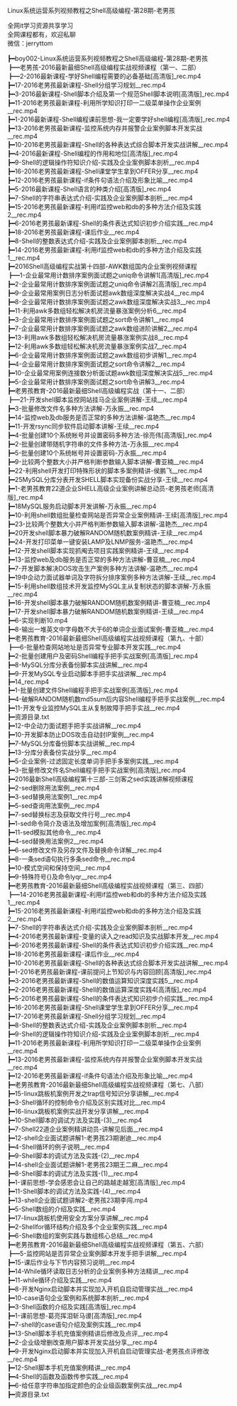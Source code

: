 Linux系统运营系列视频教程之Shell高级编程-第28期-老男孩

全网it学习资源共享学习<br>全网课程都有，欢迎私聊<br>微信：jerryttom<br>

┣━boy002-Linux系统运营系列视频教程之Shell高级编程-第28期-老男孩<br> ┣━老男孩-2016最新最细Shell高级编程实战视频课程（第一、二部）<br> ┣━2-2016最新课程-学好Shell编程需要的必备基础[高清版]_rec.mp4<br> ┣━17-2016老男孩最新课程-Shell分组学习规划__rec.mp4<br> ┣━3-2016最新课程-Shell脚本介绍及第一个规范Shell脚本说明[高清版]_rec.mp4<br> ┣━11-2016老男孩最新课程-利用所学知识打印一二级菜单操作企业案例__rec.mp4<br> ┣━1-2016最新课程-Shell编程课前思想-我一定要学好shell编程[高清版]_rec.mp4<br> ┣━13-2016老男孩最新课程-监控系统内存并报警企业案例脚本开发实战__rec.mp4<br> ┣━10-2016老男孩最新课程-Shell的各种表达式综合脚本开发实战讲解__rec.mp4<br> ┣━4-2016最新课程-Shell编程的作用和地位[高清版]_rec.mp4<br> ┣━9-Shell的逻辑操作符知识介绍-实践及企业案例脚本剖析__rec.mp4<br> ┣━16-2016老男孩最新课程-Shell课堂学生拿到OFFER分享__rec.mp4<br> ┣━12-2016老男孩最新课程-if条件句语法介绍及形象比喻__rec.mp4<br> ┣━5-2016最新课程-Shell语言的种类介绍[高清版]_rec.mp4<br> ┣━7-Shell的字符串表达式介绍-实践及企业案例脚本剖析__rec.mp4<br> ┣━15-2016老男孩最新课程-利用if监控web和db的多种方法介绍及实践2__rec.mp4<br> ┣━6-2016老男孩最新课程-Shell的条件表达式知识初步介绍实践__rec.mp4<br> ┣━18-2016老男孩最新课程-课后作业__rec.mp4<br> ┣━8-Shell的整数表达式介绍-实践及企业案例脚本剖析__rec.mp4<br> ┣━14-2016老男孩最新课程-利用if监控web和db的多种方法介绍及实践1__rec.mp4<br> ┣━2016Shell高级编程实战第十四部-AWK数组国内企业案例视频课程<br> ┣━1-企业最常用计数排序案例面试题之uniq命令讲解1[高清版]_rec.mp4<br> ┣━2-企业最常用计数排序案例面试题之uniq命令讲解2[高清版]_rec.mp4<br> ┣━9-企业最常用案例日志分析面试题awk数组深度解决实战4__rec.mp4<br> ┣━8-企业最常用计数排序案例面试题之awk数组深度解决实战3__rec.mp4<br> ┣━11-利用awk多数组轻松解决机房流量暴涨案例分析6__rec.mp4<br> ┣━3-企业最常用计数排序案例面试题之sort命令讲解1__rec.mp4<br> ┣━7-企业最常用计数排序案例面试题之awk数组进阶讲解2__rec.mp4<br> ┣━13-利用awk多数组轻松解决机房流量暴涨案例实战8__rec.mp4<br> ┣━12-利用awk多数组轻松解决机房流量暴涨案例实战7__rec.mp4<br> ┣━6-企业最常用计数排序案例面试题之awk数组初步讲解1__rec.mp4<br> ┣━4-企业最常用计数排序案例面试题之sort命令讲解2__rec.mp4<br> ┣━10-企业最常用案例连接数分析面试题awk数组深度解决实战5__rec.mp4<br> ┣━5-企业最常用计数排序案例面试题之sort命令讲解3__rec.mp4<br> ┣━老男孩教育-2016最新最细Shell高级编程实战（第十一、二部）<br> ┣━21-开发shell脚本监控网站挂马企业案例讲解-王续__rec.mp4<br> ┣━3-批量修改文件名多种方法讲解-万永振__rec.mp4<br> ┣━14-监控web及db服务是否正常的多种方法讲解-温艳杰__rec.mp4<br> ┣━11-开发rsync同步软件启动脚本讲解-王续__rec.mp4<br> ┣━4-批量创建10个系统帐号并设置密码多种方法-徐亮伟[高清版]_rec.mp4<br> ┣━2-批量创建带随机字符串的文件多种方法-万永振__rec.mp4<br> ┣━5-批量创建10个系统帐号并设置密码-万永振__rec.mp4<br> ┣━9-比较两个整数大小并严格判断参数输入脚本讲解-曹亚楠__rec.mp4<br> ┣━22-利用shell开发打印特殊形状的脚本多案例精讲-侯鹏飞__rec.mp4<br> ┣━25MySQL分库分表开发SHELL脚本实现备份实战分享-王续__rec.mp4<br> ┣━1-老男孩教育22道企业SHELL高级企业案例讲解总动员-老男孩老师[高清版]_rec.mp4<br> ┣━18MySQL服务启动脚本开发讲解-万永振__rec.mp4<br> ┣━10-利用shell数组批量检查网站是否异常企业案例精讲-王续[高清版]_rec.mp4<br> ┣━23-比较两个整数大小并严格判断参数输入脚本讲解-温艳杰__rec.mp4<br> ┣━20开发shell脚本暴力破解RANDOM随机数案例精讲-王续__rec.mp4<br> ┣━24-开发打印菜单一键安装LAMP及LNMP服务-温艳杰__rec.mp4<br> ┣━12-开发shell脚本实现抓阄去项目实践案例精讲-王续__rec.mp4<br> ┣━13-监控web及db服务是否正常的多种方法讲解-曹亚楠__rec.mp4<br> ┣━7-开发脚本解决DOS攻击生产案例多种方法讲解-温艳杰__rec.mp4<br> ┣━19中企动力面试器单词及字符拆分排序案例多种方法讲解-王续__rec.mp4<br> ┣━15-利用shell数组技术开发监控MySQL主从复制状态的脚本讲解-万永振__rec.mp4<br> ┣━16-开发shell脚本暴力破解RANDOM随机数案例精讲-曹亚楠__rec.mp4<br> ┣━17-开发shell脚本暴力破解RANDOM随机数案例精讲-王续__rec.mp4<br> ┣━6-实现判断10.mp4<br> ┣━8-输出一堆英文中字母数不大于6的单词企业面试案例-曹亚楠__rec.mp4<br> ┣━老男孩教育-2016最新最细Shell高级编程实战视频课程（第九、十部）<br> ┣━6-批量检查网站地址是否异常专业脚本开发实践__rec.mp4<br> ┣━2-批量创建用户及密码Shell编程手把手实战案例[高清版]_rec.mp4<br> ┣━8-MySQL分库分表备份脚本实战讲解__rec.mp4<br> ┣━9-开发MySQL专业启动脚本手把手实战讲解__rec.mp4<br> ┣━14_rec.mp4<br> ┣━1-批量创建文件Shell编程手把手实战案例[高清版]_rec.mp4<br> ┣━4-破解RANDOM随机数md5sum后内容Shell编程手把手实战案例__rec.mp4<br> ┣━11-开发专业监控MySQL主从复制故障手把手实战__rec.mp4<br> ┣━资源目录.txt<br> ┣━12-中企动力面试题手把手实战讲解__rec.mp4<br> ┣━10-开发脚本防止DOS攻击自动封IP案例__rec.mp4<br> ┣━7-MySQL分库备份脚本实战讲解__rec.mp4<br> ┣━13-分库分表备份实战分享__rec.mp4<br> ┣━5-企业案例-过滤固定长度单词手把手多案例实践__rec.mp4<br> ┣━3-批量修改文件名Shell编程手把手实战案例[高清版]_rec.mp4<br> ┣━2016最新Shell高级编程第十三部-三剑客之sed实践讲解视频课程<br> ┣━2-sed删除用法案例__rec.mp4<br> ┣━3-sed替换用法案例1__rec.mp4<br> ┣━5-sed查询用法案例__rec.mp4<br> ┣━7-sed替换标志及获取文件行号__rec.mp4<br> ┣━1-sed命令简介及语法及增加案例[高清版]_rec.mp4<br> ┣━11-sed模拟其他命令__rec.mp4<br> ┣━4-sed替换用法案例2__rec.mp4<br> ┣━6-sed修改文件及另存文件及替换命令详解__rec.mp4<br> ┣━8-一条sed语句执行多条sed命令__rec.mp4<br> ┣━10-模式空间和保持空间__rec.mp4<br> ┣━9-特殊符号{}及命令lyqr__rec.mp4<br> ┣━老男孩教育-2016最新最细Shell高级编程实战视频课程（第三、四部）<br> ┣━14-2016老男孩最新课程-利用if监控web和db的多种方法介绍及实践1__rec.mp4<br> ┣━15-2016老男孩最新课程-利用if监控web和db的多种方法介绍及实践2__rec.mp4<br> ┣━7-Shell的字符串表达式介绍-实践及企业案例脚本剖析__rec.mp4<br> ┣━4-2016老男孩最新课程-变量的读入之read知识及实战脚本开发__rec.mp4<br> ┣━6-2016老男孩最新课程-Shell的条件表达式知识初步介绍实践__rec.mp4<br> ┣━18-2016老男孩最新课程-课后作业__rec.mp4<br> ┣━10-2016老男孩最新课程-Shell的各种表达式综合脚本开发实战讲解__rec.mp4<br> ┣━1-2016老男孩最新课程-课前提问上节知识与内容回顾[高清版]_rec.mp4<br> ┣━3-2016老男孩最新课程-Shell的数值运算知识深度实践5__rec.mp4<br> ┣━2-2016老男孩最新课程-Shell的数值运算深度实践4[高清版]_rec.mp4<br> ┣━5-2016老男孩最新课程-Shell的条件表达式知识初步介绍实践__rec.mp4<br> ┣━16-2016老男孩最新课程-Shell课堂学生拿到OFFER分享__rec.mp4<br> ┣━17-2016老男孩最新课程-Shell分组学习规划__rec.mp4<br> ┣━8-Shell的整数表达式介绍-实践及企业案例脚本剖析__rec.mp4<br> ┣━9-Shell的逻辑操作符知识介绍-实践及企业案例脚本剖析__rec.mp4<br> ┣━11-2016老男孩最新课程-利用所学知识打印一二级菜单操作企业案例__rec.mp4<br> ┣━13-2016老男孩最新课程-监控系统内存并报警企业案例脚本开发实战__rec.mp4<br> ┣━12-2016老男孩最新课程-if条件句语法介绍及形象比喻__rec.mp4<br> ┣━老男孩教育-2016最新最细Shell高级编程实战视频课程（第七、八部）<br> ┣━15-linux跳板机案例开发之trap信号知识分享讲解__rec.mp4<br> ┣━3-Shell循环的控制命令介绍及区别实践对比__rec.mp4<br> ┣━16-linux跳板机案例实战开发分享讲解__rec.mp4<br> ┣━10-Shell脚本的调试方法及实践-(3)__rec.mp4<br> ┣━7-Shell22道企业案例精讲动员-讲解见后面__rec.mp4<br> ┣━12-shell企业面试题讲解1-老男孩23期谢迪__rec.mp4<br> ┣━4-Shell循环的例子说明__rec.mp4<br> ┣━9-Shell脚本的调试方法及实践-(2)__rec.mp4<br> ┣━14-shell企业面试题讲解1-老男孩23期王二麻__rec.mp4<br> ┣━8-Shell脚本的调试方法及实践-(1)__rec.mp4<br> ┣━1-课前思想-学会感恩会让自己的路越走越宽[高清版]_rec.mp4<br> ┣━11-Shell脚本的调试方法及实践-(4)__rec.mp4<br> ┣━13-shell企业面试题讲解2-老男孩23期李闯.mp4<br> ┣━5-Shell数组的介绍及实践__rec.mp4<br> ┣━17-linux跳板机使用安全方案分享讲解__rec.mp4<br> ┣━2-Shellfor循环结构介绍及多个企业案例实践__rec.mp4<br> ┣━6-Shell数组的案例实践与数组核心总结__rec.mp4<br> ┣━老男孩教育-2016最新最细Shell高级编程实战视频课程（第五、六部）<br> ┣━5-监控网站是否异常企业案例脚本开发手把手讲解__rec.mp4<br> ┣━15-课后作业与下节内容预习说明__rec.mp4<br> ┣━14-While循环读取日志分析的企业案例多种方法精讲__rec.mp4<br> ┣━11-while循环介绍及实践__rec.mp4<br> ┣━8-开发Nginx启动脚本并实现加入开机自启动管理实战__rec.mp4<br> ┣━10-case语句企业案例和系统脚本剖析__rec.mp4<br> ┣━3-Shell函数的介绍及实践[高清版]_rec.mp4<br> ┣━1-课前思想-葛亮挥泪斩马谡[高清版]_rec.mp4<br> ┣━7-shell的case语句介绍及案例实践__rec.mp4<br> ┣━13-Shell脚本手机充值案例精讲后修改及点评__rec.mp4<br> ┣━2-企业级增删改查用户脚本开发实战分享__rec.mp4<br> ┣━9-开发Nginx启动脚本并实现加入开机自启动管理实战-老男孩点评修改__rec.mp4<br> ┣━12-Shell脚本手机充值案例精讲__rec.mp4<br> ┣━4-Shell的函数及函数传参实践__rec.mp4<br> ┣━6-给任意字符串加指定颜色的企业级函数案例实战__rec.mp4<br> ┣━资源目录.txt